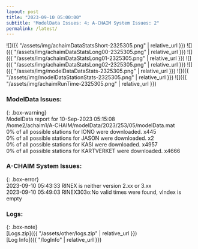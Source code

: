 ```yaml
---
layout: post
title: "2023-09-10 05:00:00"
subtitle: "ModelData Issues: 4; A-CHAIM System Issues: 2"
permalink: /latest/
---
```


![]({{ "/assets/img/achaimDataStatsShort-2325305.png" | relative_url }})
![]({{ "/assets/img/achaimDataStatsLong00-2325305.png" | relative_url }})
![]({{ "/assets/img/achaimDataStatsLong01-2325305.png" | relative_url }})
![]({{ "/assets/img/achaimDataStatsLong02-2325305.png" | relative_url }})
![]({{ "/assets/img/modelDataDataStats-2325305.png" | relative_url }})
![]({{ "/assets/img/modelDataStationStats-2325305.png" | relative_url }})
![]({{ "/assets/img/achaimRunTime-2325305.png" | relative_url }})


### ModelData Issues:  
  
{: .box-warning}  
 ModelData report for 10-Sep-2023 05:15:08   
 /home2/achaim1/A-CHAIM/modelData/2023/253/05/modelData.mat   
 0% of all possible stations for IONO were downloaded. x445   
 0% of all possible stations for JASON were downloaded. x2   
 0% of all possible stations for KASI were downloaded. x4957   
 0% of all possible stations for KARTVERKET were downloaded. x4666   
  
### A-CHAIM System Issues:  
  
{: .box-error}  
2023-09-10 05:43:33 RINEX is neither version 2.xx or 3.xx  
2023-09-10 05:49:03 RINEX303o:No valid times were found, vIndex is empty  

### Logs:  
  
{: .box-note}  
[Logs.zip]({{ "/assets/other/logs.zip" | relative_url }})  
[Log Info]({{ "/logInfo" | relative_url }})  
